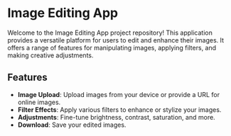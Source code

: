 # Image Editing App

Welcome to the Image Editing App project repository! This application provides a versatile platform for users to edit and enhance their images. It offers a range of features for manipulating images, applying filters, and making creative adjustments.

## Features

- **Image Upload**: Upload images from your device or provide a URL for online images.
- **Filter Effects**: Apply various filters to enhance or stylize your images.
- **Adjustments**: Fine-tune brightness, contrast, saturation, and more.
- **Download**: Save your edited images.

